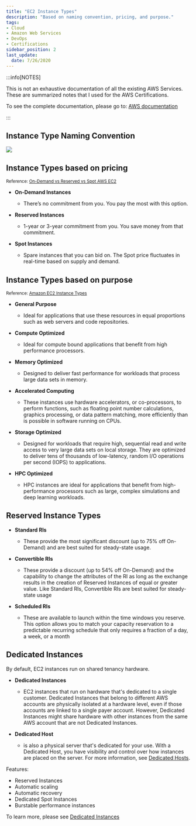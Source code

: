 ```yaml
---
title: "EC2 Instance Types"
description: "Based on naming convention, pricing, and purpose."
tags: 
- Cloud
- Amazon Web Services
- DevOps
- Certifications
sidebar_position: 2
last_update:
  date: 7/26/2020
---
```


:::info[NOTES]

This is not an exhaustive documentation of all the existing AWS Services. These are summarized notes that I used for the AWS Certifications.

To see the complete documentation, please go to: [AWS documentation](https://docs.aws.amazon.com/)

:::



## Instance Type Naming Convention

<div class="img-center"> 

![](/img/docs/aws-instance-type-naming-convention.png)

</div>

## Instance Types based on pricing

<small>Reference: [On-Demand vs Reserved vs Spot AWS EC2](https://blog.boltops.com/2018/07/13/on-demand-vs-reserved-vs-spot-aws-ec2-pricing-comparison/)</small>

- **On-Demand Instances**
    
    - There’s no commitment from you. You pay the most with this option.

- **Reserved Instances**
    
    - 1-year or 3-year commitment from you. You save money from that commitment.

- **Spot Instances**
    
    - Spare instances that you can bid on. The Spot price fluctuates in real-time based on supply and demand.

## Instance Types based on purpose

<small>Reference: [Amazon EC2 Instance Types](https://blog.boltops.com/2018/07/13/on-demand-vs-reserved-vs-spot-aws-ec2-pricing-comparison/)</small>

- **General Purpose**
    
    - Ideal for applications that use these resources in equal proportions such as web servers and code repositories. 
    
- **Compute Optimized**
    
    - Ideal for compute bound applications that benefit from high performance processors. 

- **Memory Optimized**
    
    - Designed to deliver fast performance for workloads that process large data sets in memory.
    
- **Accelerated Computing**
    
    - These instances use hardware accelerators, or co-processors, to perform functions, such as floating point number calculations, graphics processing, or data pattern matching, more efficiently than is possible in software running on CPUs.

- **Storage Optimized**
    
    - Designed for workloads that require high, sequential read and write access to very large data sets on local storage. They are optimized to deliver tens of thousands of low-latency, random I/O operations per second (IOPS) to applications.

- **HPC Optimized**
    
    - HPC instances are ideal for applications that benefit from high-performance processors such as large, complex simulations and deep learning workloads.

## Reserved Instance Types 

- **Standard RIs**
    - These provide the most significant discount (up to 75% off On-Demand) and are best suited for steady-state usage.

- **Convertible RIs**
    - These provide a discount (up to 54% off On-Demand) and the capability to change the attributes of the RI as long as the exchange results in the creation of Reserved Instances of equal or greater value. Like Standard RIs, Convertible RIs are best suited for steady-state usage

- **Scheduled RIs**
    - These are available to launch within the time windows you reserve. This option allows you to match your capacity reservation to a predictable recurring schedule that only requires a fraction of a day, a week, or a month

## Dedicated Instances 

By default, EC2 instances run on shared tenancy hardware. 

- **Dedicated Instances** 
    
    - EC2 instances that run on hardware that's dedicated to a single customer. Dedicated Instances that belong to different AWS accounts are physically isolated at a hardware level, even if those accounts are linked to a single payer account. However, Dedicated Instances might share hardware with other instances from the same AWS account that are not Dedicated Instances.

- **Dedicated Host** 
    
    - is also a physical server that's dedicated for your use. With a Dedicated Host, you have visibility and control over how instances are placed on the server. For more information, see [Dedicated Hosts](https://docs.aws.amazon.com/AWSEC2/latest/UserGuide/dedicated-hosts-overview.html).

Features:

- Reserved Instances
- Automatic scaling
- Automatic recovery
- Dedicated Spot Instances
- Burstable performance instances 

To learn more, please see [Dedicated Instances](https://docs.aws.amazon.com/AWSEC2/latest/UserGuide/dedicated-instance.html)

  